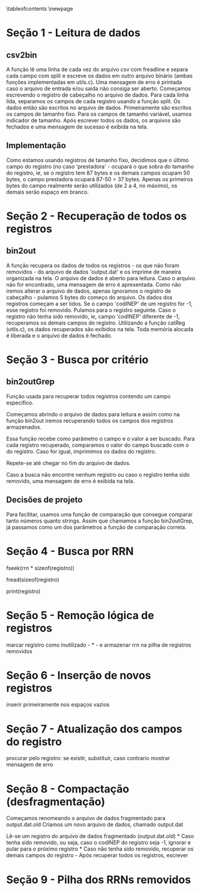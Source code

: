 \tableofcontents
\newpage

# Seção 1 - Leitura de dados

## csv2bin

A função lê uma linha de cada vez do arquivo csv com freadline e separa cada campo com split e escreve os dados em outro arquivo binário (ambas funções implementadas em utils.c).
Uma mensagem de erro é printada caso o arquivo de entrada e/ou saída não consiga ser aberto.
Começamos escrevendo o registro de cabeçalho no arquivo de dados.
Para cada linha lida, separamos os campos de cada registro usando a função split. Os dados então são escritos no arquivo de dados. Primeiramente são escritos os campos de tamanho fixo. Para os campos de tamanho variável, usamos indicador de tamanho.
Após escrever todos os dados, os arquivos são fechados e uma mensagem de sucesso é exibida na tela.

## Implementação

Como estamos usando registros de tamanho fixo, decidimos que o último campo do registro (no caso 'prestadora' - ocupará o que sobra do tamanho do registro, ie, se o registro tem 87 bytes e os demais campos ocupam 50 bytes, o campo prestadora ocupará 87-50 = 37 bytes. Apenas os primeiros bytes do campo realmente serão utilizados (de 2 a 4, no máximo), os demais serão espaço em branco.

# Seção 2 - Recuperação de todos os registros

## bin2out

A função recupera os dados de todos os registros - os que não foram removidos -  do arquivo de dados 'output.dat' e os imprime de maneira organizada na tela.
O arquivo de dados é aberto para leitura. Caso o arquivo não for encontrado, uma mensagem de erro é apresentada. Como não iremos alterar o arquivo de dados, apenas ignoramos o registro de cabeçalho - pulamos 5 bytes do começo do arquivo.
Os dados dos registros começam a ser lidos. Se o campo 'codINEP' de um registro for -1, esse registro foi removido. Pulamos para o registro seguinte.
Caso o registro não tenha sido removido, ie, campo 'codINEP' diferente de -1, recuperamos os demais campos do registro. Utilizando a função catReg (utils.c), os dados recuperados são exibidos na tela.
Toda memória alocada é liberada e o arquivo de dados é fechado.

# Seção 3 - Busca por critério

## bin2outGrep

Função usada para recuperar todos registros contendo um campo específico.

Começamos abrindo o arquivo de dados para leitura e assim como na função bin2out iremos recuperando todos os campos dos registros armazenados.

Essa função recebe como parâmetro o campo e o valor a ser buscado.
Para cada registro recuperado, comparamos o valor do campo buscado com o do registro. Caso for igual, imprimimos os dados do registro.

Repete-se até chegar no fim do arquivo de dados.

Caso a busca não encontre nenhum registro ou caso o registro tenha sido removido, uma mensagem de erro é exibida na tela.

## Decisões de projeto

Para facilitar, usamos uma função de comparação que consegue comparar tanto números quanto strings. Assim que chamamos a função bin2outGrep, já passamos como um dos parâmetros a função de comparação correta.


# Seção 4 - Busca por RRN

fseek(rrn * sizeof(registro))

fread(sizeof(registro)

print(registro)

# Seção 5 - Remoção lógica de registros

marcar registro como inutilizado - * - e armazenar rrn na pilha de registros removidos

# Seção 6 - Inserção de novos registros

inserir primeiramente nos espaços vazios

# Seção 7 - Atualização dos campos do registro

procurar pelo registro: se existir, substituir, caso contrario mostrar mensagem de erro

# Seção 8 - Compactação (desfragmentação)

Começamos renomeando o arquivo de dados fragmentado para output.dat.old
Criamos um novo arquivo de dados, chamado output.dat

Lê-se um registro do arquivo de dados fragmentado (output.dat.old)
    * Caso tenha sido removido, ou seja, caso o codINEP do registro seja -1, ignorar e pular para o próximo registro
    * Caso não tenha sido removido, recuperar os demais campos do registro
        - Após recuperar todos os registros, escrever

# Seção 9 - Pilha dos RRNs removidos

